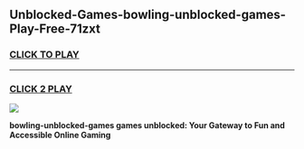 
## Unblocked-Games-bowling-unblocked-games-Play-Free-71zxt
<h3>
<a href="https://premium76.site?title=bowling-unblocked-games&ref=18A">CLICK TO PLAY</a></h3>
<hr>

<h3>
<a href="https://premium76.site?title=bowling-unblocked-games&ref=18A">CLICK 2 PLAY</a>
  
</h3>

<a href="https://premium76.site?title=bowling-unblocked-games&ref=18A"><img src="https://clearcache.store/games.png"></a>


**bowling-unblocked-games games unblocked: Your Gateway to Fun and Accessible Online Gaming**
